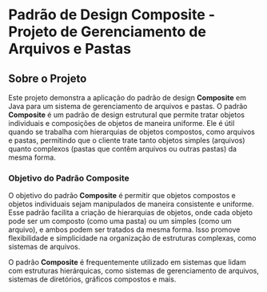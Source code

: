 # Padrão de Design Composite - Projeto de Gerenciamento de Arquivos e Pastas

## Sobre o Projeto

Este projeto demonstra a aplicação do padrão de design **Composite** em Java para um sistema de gerenciamento de arquivos e pastas. O padrão **Composite** é um padrão de design estrutural que permite tratar objetos individuais e composições de objetos de maneira uniforme. Ele é útil quando se trabalha com hierarquias de objetos compostos, como arquivos e pastas, permitindo que o cliente trate tanto objetos simples (arquivos) quanto complexos (pastas que contêm arquivos ou outras pastas) da mesma forma.

### Objetivo do Padrão Composite

O objetivo do padrão **Composite** é permitir que objetos compostos e objetos individuais sejam manipulados de maneira consistente e uniforme. Esse padrão facilita a criação de hierarquias de objetos, onde cada objeto pode ser um composto (como uma pasta) ou um simples (como um arquivo), e ambos podem ser tratados da mesma forma. Isso promove flexibilidade e simplicidade na organização de estruturas complexas, como sistemas de arquivos.

O padrão **Composite** é frequentemente utilizado em sistemas que lidam com estruturas hierárquicas, como sistemas de gerenciamento de arquivos, sistemas de diretórios, gráficos compostos e mais.
